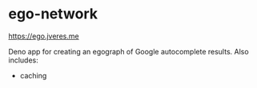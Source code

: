 # ego-network
https://ego.jveres.me

Deno app for creating an egograph of Google autocomplete results.
Also includes:
- caching

